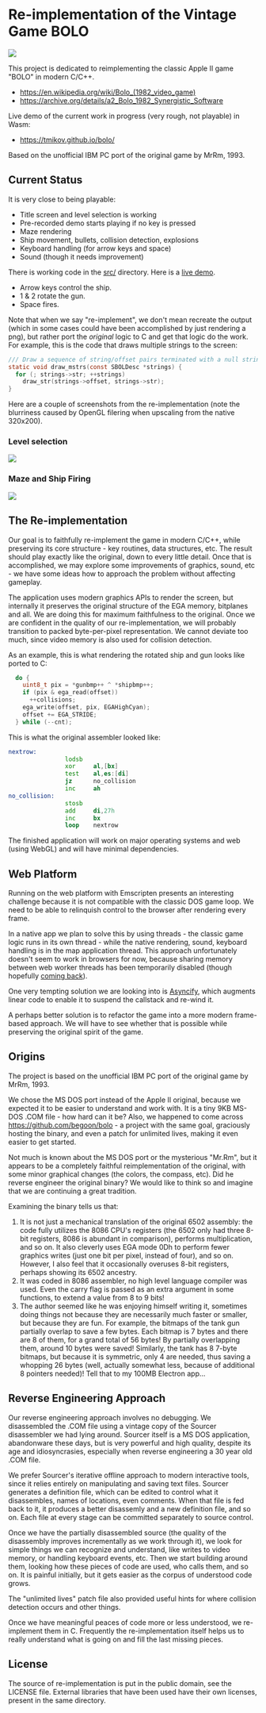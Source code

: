 # Re-implementation of the Vintage Game BOLO

![](https://raw.github.com/tmikov/bolo/master/bolo-screenshot.png)

This project is dedicated to reimplementing the classic Apple II game "BOLO" in modern C/C++.
- https://en.wikipedia.org/wiki/Bolo_(1982_video_game)
- https://archive.org/details/a2_Bolo_1982_Synergistic_Software

Live demo of the current work in progress (very rough, not playable) in Wasm:
- https://tmikov.github.io/bolo/

Based on the unofficial IBM PC port of the original game by MrRm, 1993.

## Current Status

It is very close to being playable:
- Title screen and level selection is working
- Pre-recorded demo starts playing if no key is pressed
- Maze rendering
- Ship movement, bullets, collision detection, explosions
- Keyboard handling (for arrow keys and space)
- Sound (though it needs improvement)

There is working code in the [src/](https://github.com/tmikov/bolo/tree/master/src) directory. Here is a [live demo](https://tmikov.github.io/bolo/).

- Arrow keys control the ship.
- 1 & 2 rotate the gun.
- Space fires.

Note that when we say "re-implement", we don't mean recreate the output (which in some cases could have been accomplished by just rendering a png), but rather port the *original* logic to C and get that logic do the work. For example, this is the code that draws multiple strings to the screen:
```c
/// Draw a sequence of string/offset pairs terminated with a null string ptr.
static void draw_mstrs(const SBOLDesc *strings) {
  for (; strings->str; ++strings)
    draw_str(strings->offset, strings->str);
}
```
Here are a couple of screenshots from the re-implementation (note the blurriness caused by OpenGL filering when upscaling from the native 320x200).

### Level selection
![](https://raw.github.com/tmikov/bolo/master/images/levsel.png)

### Maze and Ship Firing
![](https://raw.github.com/tmikov/bolo/master/images/maze.png)

## The Re-implementation

Our goal is to faithfully re-implement the game in modern C/C++, while preserving its core structure - key routines, data structures, etc. The result should play exactly like the original, down to every little detail. Once that is accomplished, we may explore some improvements of graphics, sound, etc - we have some ideas how to approach the problem without affecting gameplay.

The application uses modern graphics APIs to render the screen, but internally it preserves the original structure of the EGA memory, bitplanes and all. We are doing this for maximum faithfulness to the original. Once we are confident in the quality of our re-implementation, we will probably transition to packed byte-per-pixel representation. We cannot deviate too much, since video memory is also used for collision detection.

As an example, this is what rendering the rotated ship and gun looks like ported to C:
```c
  do {
    uint8_t pix = *gunbmp++ ^ *shipbmp++;
    if (pix & ega_read(offset))
      ++collisions;
    ega_write(offset, pix, EGAHighCyan);
    offset += EGA_STRIDE;
  } while (--cnt);
```
This is what the original assembler looked like:
```asm
nextrow:
                lodsb
                xor     al,[bx]
                test    al,es:[di]
                jz      no_collision
                inc     ah
no_collision:
                stosb
                add     di,27h
                inc     bx
                loop    nextrow
```

The finished application will work on major operating systems and web (using WebGL) and will have minimal dependencies.

## Web Platform

Running on the web platform with Emscripten presents an interesting challenge because it is not compatible with the classic DOS game loop. We need to be able to relinquish control to the browser after rendering every frame.

In a native app we plan to solve this by using threads - the classic game logic runs in its own thread - while the native rendering, sound, keyboard handling is in the map application thread. This approach unfortunately doesn't seem to work in browsers for now, because sharing memory between web worker threads has been temporarily disabled (though hopefully [coming back](https://developer.chrome.com/blog/enabling-shared-array-buffer/)).

One very tempting solution we are looking into is [Asyncify](https://kripken.github.io/blog/wasm/2019/07/16/asyncify.html), which augments linear code to enable it to suspend the callstack and re-wind it.

A perhaps better solution is to refactor the game into a more modern frame-based approach. We will have to see whether that is possible while preserving the original spirit of the game.

## Origins

The project is based on the unofficial IBM PC port of the original game by MrRm, 1993.

We chose the MS DOS port instead of the Apple II original, because we expected it to be easier to understand and work with. It is a tiny 9KB MS-DOS .COM file - how hard can it be? Also, we happened to come across https://github.com/begoon/bolo - a project with the same goal, graciously hosting the binary, and even a patch for unlimited lives, making it even easier to get started.

Not much is known about the MS DOS port or the mysterious "Mr.Rm", but it appears to be a completely faithful reimplementation of the original, with some minor graphical changes (the colors, the compass, etc). Did he reverse engineer the original binary? We would like to think so and imagine that we are continuing a great tradition.

Examining the binary tells us that:
1. It is not just a mechanical translation of the original 6502 assembly: the code fully utilizes the 8086 CPU's registers (the 6502 only had three 8-bit registers, 8086 is abundant in comparison), performs multiplication, and so on. It also cleverly uses EGA mode 0Dh to perform fewer graphics writes (just one bit per pixel, instead of four), and so on. However, I also feel that it occasionally overuses 8-bit registers, perhaps showing its 6502 ancestry.
2. It was coded in 8086 assembler, no high level language compiler was used. Even the carry flag is passed as an extra argument in some functions, to extend a value from 8 to 9 bits!
3. The author seemed like he was enjoying himself writing it, sometimes doing things not because they are necessarily much faster or smaller, but because they are fun. For example, the bitmaps of the tank gun partially overlap to save a few bytes. Each bitmap is 7 bytes and there are 8 of them, for a grand total of 56 bytes! By partially overlapping them, around 10 bytes were saved! Similarly, the tank has 8 7-byte bitmaps, but because it is symmetric, only 4 are needed, thus saving a whopping 26 bytes (well, actually somewhat less, because of additional 8 pointers needed)! Tell that to my 100MB Electron app...

## Reverse Engineering Approach

Our reverse engineering approach involves no debugging. We disassembled the .COM file using a vintage copy of the Sourcer disassembler we had lying around. Sourcer itself is a MS DOS application, abandonware these days, but is very powerful and high quality, despite its age and idiosyncrasies, especially when reverse engineering a 30 year old .COM file.

We prefer Sourcer's iterative offline approach to modern interactive tools, since it relies entirely on manipulating and saving text files. Sourcer generates a definition file, which can be edited to control what it disassembles, names of locations, even comments. When that file is fed back to it, it produces a better disassemly and a new definition file, and so on. Each file at every stage can be committed separately to source control.

Once we have the partially disassembled source (the quality of the disassembly improves incrementally as we work through it), we look for simple things we can recognize and understand, like writes to video memory, or handling keyboard events, etc. Then we start building around them, looking how these pieces of code are used, who calls them, and so on. It is painful initially, but it gets easier as the corpus of understood code grows.

The "unlimited lives" patch file also provided useful hints for where collision detection occurs and other things.

Once we have meaningful peaces of code more or less understood, we re-implement them in C. Frequently the re-implementation itself helps us to really understand what is going on and fill the last missing pieces.

## License

The source of re-implementation is put in the public domain, see the LICENSE file.
External libraries that have been used have their own licenses, present in the same directory.
